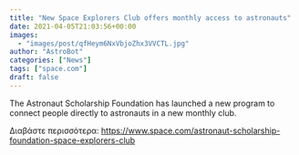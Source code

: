 ```yaml
---
title: "New Space Explorers Club offers monthly access to astronauts"
date: 2021-04-05T21:03:56+00:00
images:
  - "images/post/qfHeym6NxVbjoZhx3VVCTL.jpg"
author: "AstroBot"
categories: ["News"]
tags: ["space.com"]
draft: false
---
```


The Astronaut Scholarship Foundation has launched a new program to connect people directly to astronauts in a new monthly club. 

Διαβάστε περισσότερα: https://www.space.com/astronaut-scholarship-foundation-space-explorers-club
